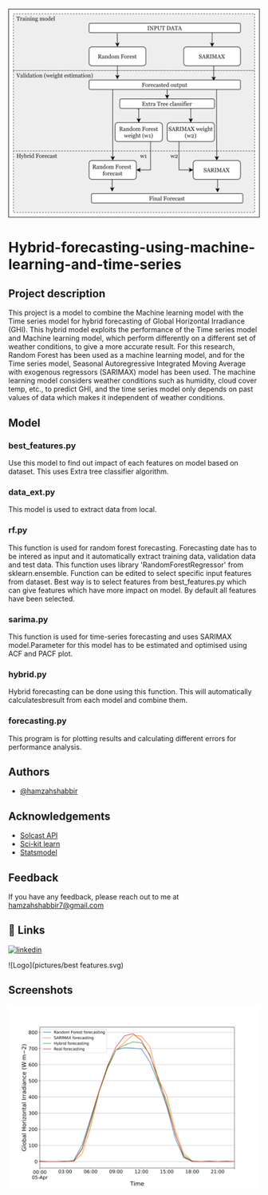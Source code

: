 ![Logo](pictures/hybrid.png)

# Hybrid-forecasting-using-machine-learning-and-time-series
## Project description
This project is a model to combine the Machine learning model with the Time series model for hybrid forecasting of Global Horizontal Irradiance (GHI). This hybrid model exploits the performance of the Time series model and Machine learning model, which perform differently on a different set of weather conditions, to give a more accurate result. For this research, Random Forest has been used as a machine learning model, and for the Time series model, Seasonal Autoregressive Integrated Moving Average with exogenous regressors (SARIMAX) model has been used. The machine learning model considers weather conditions such as humidity, cloud cover temp, etc., to predict GHI, and the time series model only depends on past values of data which makes it independent of weather conditions.

## Model
### best_features.py
Use this model to find out impact of each features on model based on dataset. This uses Extra tree classifier algorithm.

### data_ext.py
This model is used to extract data from local.

### rf.py
This function is used for random forest forecasting. Forecasting date has to be intered as input and it automatically extract training data, validation data and test data. This function uses library 'RandomForestRegressor' from sklearn.ensemble. Function can be edited to select specific input features from dataset. Best way is to select features from  best_features.py which can give features which have more impact on model. By default all features have been selected.

### sarima.py
This function is used for time-series forecasting and uses SARIMAX model.Parameter for this model has to be estimated and optimised using ACF and PACF plot. 

### hybrid.py
Hybrid forecasting can be done using this function. This will automatically calculatesbresult from each model and combine them.

### forecasting.py
This program is for plotting results and calculating different errors for performance analysis.
## Authors

- [@hamzahshabbir](https://www.linkedin.com/in/hamzah-shabbir-108765a5/)


## Acknowledgements

 - [Solcast API](https://solcast.com/)
 - [Sci-kit learn](https://scikit-learn.org/stable/modules/generated/sklearn.ensemble.RandomForestRegressor.html)
 - [Statsmodel](https://www.statsmodels.org/stable/index.html)

  

## Feedback

If you have any feedback, please reach out to me at hamzahshabbir7@gmail.com

  
## 🔗 Links
[![linkedin](https://img.shields.io/badge/linkedin-0A66C2?style=for-the-badge&logo=linkedin&logoColor=white)](https://www.linkedin.com/in/hamzah-shabbir-108765a5/)


![Logo](pictures/best features.svg)

## Screenshots
![result](pictures/april.svg)


  

